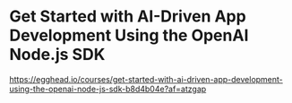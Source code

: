 # Get Started with AI-Driven App Development Using the OpenAI Node.js SDK

<https://egghead.io/courses/get-started-with-ai-driven-app-development-using-the-openai-node-js-sdk-b8d4b04e?af=atzgap>
